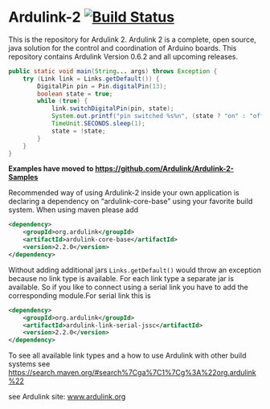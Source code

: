 # Ardulink-2 [![Build Status](https://github.com/Ardulink/Ardulink-2/actions/workflows/maven.yml/badge.svg)](https://github.com/Ardulink/Ardulink-2/actions/workflows/maven.yml)

This is the repository for Ardulink 2. Ardulink 2 is a complete, open source, java solution for the control and coordination of Arduino boards. This repository contains Ardulink Version 0.6.2 and all upcoming releases.

```java
public static void main(String... args) throws Exception {
	try (Link link = Links.getDefault()) {
		DigitalPin pin = Pin.digitalPin(13);
		boolean state = true;
		while (true) {
			link.switchDigitalPin(pin, state);
			System.out.printf("pin switched %s%n", (state ? "on" : "off"));
			TimeUnit.SECONDS.sleep(1);
			state = !state;
		}
	}
}
```

**Examples have moved to https://github.com/Ardulink/Ardulink-2-Samples**

Recommended way of using Ardulink-2 inside your own application is declaring a dependency on “ardulink-core-base” using your favorite build system. When using maven please add 
```xml
<dependency>
    <groupId>org.ardulink</groupId>
    <artifactId>ardulink-core-base</artifactId>
    <version>2.2.0</version>
</dependency>
```
Without adding additional jars ```Links.getDefault()``` would throw an exception because no link type is available. For each link type a separate jar is available. So if you like to connect using a serial link you have to add the corresponding module.For serial link this is
```xml
<dependency>
    <groupId>org.ardulink</groupId>
    <artifactId>ardulink-link-serial-jssc</artifactId>
    <version>2.2.0</version>
</dependency>
```

To see all available link types and a how to use Ardulink with other build systems see https://search.maven.org/#search%7Cga%7C1%7Cg%3A%22org.ardulink%22

see Ardulink site: www.ardulink.org


